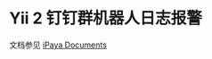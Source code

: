 # Yii 2 钉钉群机器人日志报警

文档参见 [iPaya Documents](https://github.com/iPaya/iPaya-docs/blob/master/docs/yii2-ding-talk-log/README.md)
